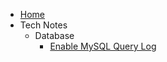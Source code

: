 - [Home](/)
- Tech Notes
  - Database
    - [Enable MySQL Query Log](/notes/database/enable-query-log.md)

